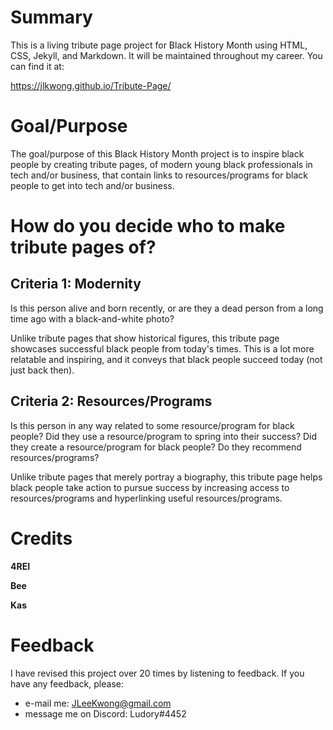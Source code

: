 # Summary
This is a living tribute page project for Black History Month using HTML, CSS, Jekyll, and Markdown. It will be maintained throughout my career. You can find it at:

https://jlkwong.github.io/Tribute-Page/

# Goal/Purpose
The goal/purpose of this Black History Month project is to inspire black people by creating tribute pages, of modern young black professionals in tech and/or business, that contain links to resources/programs for black people to get into tech and/or business.

# How do you decide who to make tribute pages of?

## Criteria 1: Modernity
Is this person alive and born recently, or are they a dead person from a long time ago with a black-and-white photo?

Unlike tribute pages that show historical figures, this tribute page showcases successful black people from today's times. This is a lot more relatable and inspiring, and it conveys that black people succeed today (not just back then).

## Criteria 2: Resources/Programs
Is this person in any way related to some resource/program for black people? Did they use a resource/program to spring into their success? Did they create a resource/program for black people? Do they recommend resources/programs?

Unlike tribute pages that merely portray a biography, this tribute page helps black people take action to pursue success by increasing access to resources/programs and hyperlinking useful resources/programs.

# Credits
**4REI**

**Bee**

**Kas**

# Feedback
I have revised this project over 20 times by listening to feedback. If you have any feedback, please:
* e-mail me: JLeeKwong@gmail.com
* message me on Discord: Ludory#4452
